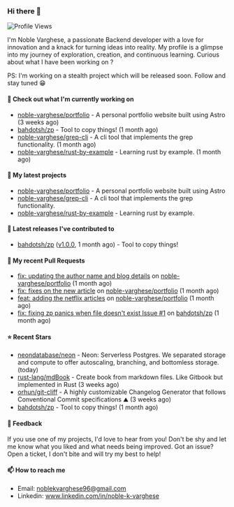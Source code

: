 ### Hi there 👋
![Profile Views](https://komarev.com/ghpvc/?username=noble-varghese&label=PROFILE+VIEWS)

I'm Noble Varghese, a passionate Backend developer with a love for innovation and a knack for turning ideas into reality. My profile is a glimpse into my journey of exploration, creation, and continuous learning. Curious about what I have been working on ?

PS: I'm working on a stealth project which will be released soon. Follow and stay tuned 😁

#### 👷 Check out what I'm currently working on

- [noble-varghese/portfolio](https://github.com/noble-varghese/portfolio) - A personal portfolio website built using Astro (3 weeks ago)
- [bahdotsh/zp](https://github.com/bahdotsh/zp) - Tool to copy things! (1 month ago)
- [noble-varghese/grep-cli](https://github.com/noble-varghese/grep-cli) - A cli tool that implements the grep functionality. (1 month ago)
- [noble-varghese/rust-by-example](https://github.com/noble-varghese/rust-by-example) - Learning rust by example. (1 month ago)

#### 🌱 My latest projects

- [noble-varghese/portfolio](https://github.com/noble-varghese/portfolio) - A personal portfolio website built using Astro
- [noble-varghese/grep-cli](https://github.com/noble-varghese/grep-cli) - A cli tool that implements the grep functionality.
- [noble-varghese/rust-by-example](https://github.com/noble-varghese/rust-by-example) - Learning rust by example.

#### 🔭 Latest releases I've contributed to

- [bahdotsh/zp](https://github.com/bahdotsh/zp) ([v1.0.0](https://github.com/bahdotsh/zp/releases/tag/v1.0.0), 1 month ago) - Tool to copy things!

#### 🔨 My recent Pull Requests

- [fix: updating the author name and blog details](https://github.com/noble-varghese/portfolio/pull/3) on [noble-varghese/portfolio](https://github.com/noble-varghese/portfolio) (1 month ago)
- [fix: fixes on the new article](https://github.com/noble-varghese/portfolio/pull/2) on [noble-varghese/portfolio](https://github.com/noble-varghese/portfolio) (1 month ago)
- [feat: adding the netflix articles](https://github.com/noble-varghese/portfolio/pull/1) on [noble-varghese/portfolio](https://github.com/noble-varghese/portfolio) (1 month ago)
- [fix: fixing zp panics when file doesn&#39;t exist Issue #1](https://github.com/bahdotsh/zp/pull/8) on [bahdotsh/zp](https://github.com/bahdotsh/zp) (1 month ago)


#### ⭐ Recent Stars

- [neondatabase/neon](https://github.com/neondatabase/neon) - Neon: Serverless Postgres. We separated storage and compute to offer autoscaling, branching, and bottomless storage. (today)
- [rust-lang/mdBook](https://github.com/rust-lang/mdBook) - Create book from markdown files. Like Gitbook but implemented in Rust (3 weeks ago)
- [orhun/git-cliff](https://github.com/orhun/git-cliff) - A highly customizable Changelog Generator that follows Conventional Commit specifications ⛰️  (3 weeks ago)
- [bahdotsh/zp](https://github.com/bahdotsh/zp) - Tool to copy things! (1 month ago)

#### 💬 Feedback

If you use one of my projects, I'd love to hear from you! Don't be shy and let me know what you liked and what needs being improved. Got an issue? Open a ticket, I don't bite and will try my best to help!

#### 📫 How to reach me

- Email: noblekvarghese96@gmail.com
- Linkedin: www.linkedin.com/in/noble-k-varghese
